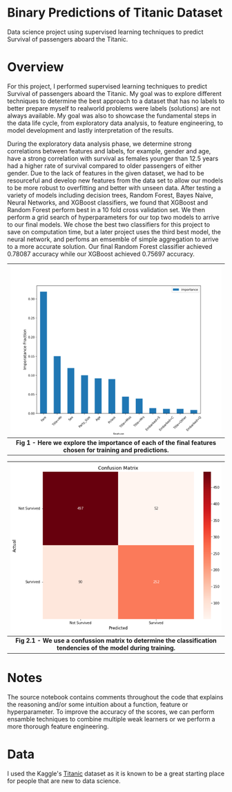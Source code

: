 # Binary Predictions of Titanic Dataset

Data science project using supervised learning techniques to predict Survival of passengers aboard the Titanic.

# Overview
For this project, I performed supervised learning techniques to predict Survival of passengers aboard the Titanic. My goal was to explore different techniques to determine the best approach to a dataset that has no labels to better prepare myself to realworld problems were labels (solutions) are not always available. My goal was also to showcase the fundamental steps in the data life cycle, from exploratory data analysis, to feature engineering, to model development and lastly interpretation of the results.

During the exploratory data analysis phase, we determine strong correlations between features and labels, for example, gender and age, have a strong correlation with survival as females younger than 12.5 years had a higher rate of survival compared to older passengers of either gender. Due to the lack of features in the given dataset, we had to be resourceful and develop new features from the data set to allow our models to be more robust to overfitting and better with unseen data. After testing a variety of models including decision trees, Random Forest, Bayes Naive, Neural Networks, and XGBoost classifiers, we found that XGBoost and Random Forest perform best in a 10 fold cross validation set. We then perform a grid search of hyperparameters for our top two models to arrive to our final models. We chose the best two classifiers for this project to save on computation time, but a later project uses the third best model, the neural network, and perfoms an emsemble of simple aggregation to arrive to a more accurate solution. Our final Random Forest classifier achieved 0.78087 accuracy while our XGBoost achieved 0.75697 accuracy.

| ![alt text](imgs/Imporatance.png) |
|:--:|
| <b>Fig 1 - Here we explore the importance of each of the final features chosen for training and predictions. </b>|

| ![alt text](imgs/confussion_matrix.png) |
|:--:|
| <b>Fig 2.1 - We use a confussion matrix to determine the classification tendencies of the model during training.</b>|


# Notes
The source notebook contains comments throughout the code that explains the reasoning and/or some intuition about a function, feature or hyperparameter. To improve the accuracy of the scores, we can perform ensamble techniques to combine multiple weak learners or we perform a more thorough feature engineering.

# Data
I used the Kaggle's [Titanic](https://www.kaggle.com/competitions/titanic/data) dataset as it is known to be a great starting place for people that are new to data science.
